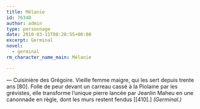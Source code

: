 ```yaml
---
title: Mélanie
id: 76340
author: admin
type: personnage
date: 2010-03-11T08:28:55+00:00
excerpt: Germinal
novel:
  - germinal
rm_character_name_main: Mélanie

---
```

— Cuisinière des Grégoire. Vieille femme maigre, qui les sert depuis trente ans [80]. Folle de peur devant un carreau cassé à la Piolaine par les grévistes, elle transforme l’unique pierre lancée par Jeanlin Maheu en une canonnade en règle, dont les murs restent fendus [[410].] _(Germinal.)_